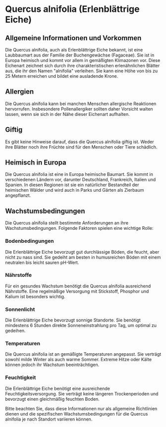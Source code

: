# Quercus alnifolia (Erlenblättrige Eiche)

## Allgemeine Informationen und Vorkommen
Die Quercus alnifolia, auch als Erlenblättrige Eiche bekannt, ist eine Laubbaumart aus der Familie der Buchengewächse (Fagaceae). Sie ist in Europa heimisch und kommt vor allem in gemäßigten Klimazonen vor. Diese Eichenart zeichnet sich durch ihre charakteristischen erlenähnlichen Blätter aus, die ihr den Namen "alnifolia" verleihen. Sie kann eine Höhe von bis zu 25 Metern erreichen und bildet eine ausladende Krone.

## Allergien
Die Quercus alnifolia kann bei manchen Menschen allergische Reaktionen hervorrufen. Insbesondere Pollenallergiker sollten daher Vorsicht walten lassen, wenn sie sich in der Nähe dieser Eichenart aufhalten.

## Giftig
Es gibt keine Hinweise darauf, dass die Quercus alnifolia giftig ist. Weder ihre Blätter noch ihre Früchte sind für den Menschen oder Tiere schädlich.

## Heimisch in Europa
Die Quercus alnifolia ist eine in Europa heimische Baumart. Sie kommt in verschiedenen Ländern vor, darunter Deutschland, Frankreich, Italien und Spanien. In diesen Regionen ist sie ein natürlicher Bestandteil der heimischen Wälder und wird auch in Parks und Gärten als Zierbaum angepflanzt.

## Wachstumsbedingungen
Die Quercus alnifolia stellt bestimmte Anforderungen an ihre Wachstumsbedingungen. Folgende Faktoren spielen eine wichtige Rolle:

### Bodenbedingungen
Die Erlenblättrige Eiche bevorzugt gut durchlässige Böden, die feucht, aber nicht zu nass sind. Sie gedeiht am besten in humusreichen Böden mit einem neutralen bis leicht sauren pH-Wert.

### Nährstoffe
Für ein gesundes Wachstum benötigt die Quercus alnifolia ausreichend Nährstoffe. Eine regelmäßige Versorgung mit Stickstoff, Phosphor und Kalium ist besonders wichtig.

### Sonnenlicht
Die Erlenblättrige Eiche bevorzugt sonnige Standorte. Sie benötigt mindestens 6 Stunden direkte Sonneneinstrahlung pro Tag, um optimal zu gedeihen.

### Temperaturen
Die Quercus alnifolia ist an gemäßigte Temperaturen angepasst. Sie verträgt sowohl milde Winter als auch warme Sommer. Extreme Hitze oder Kälte können jedoch ihr Wachstum beeinträchtigen.

### Feuchtigkeit
Die Erlenblättrige Eiche benötigt eine ausreichende Feuchtigkeitsversorgung. Sie verträgt keine längeren Trockenperioden und bevorzugt einen gleichmäßig feuchten Boden.

Bitte beachten Sie, dass diese Informationen nur als allgemeine Richtlinien dienen und die spezifischen Wachstumsbedingungen für die Quercus alnifolia je nach Standort variieren können.
